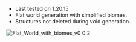 - Last tested on 1.20.15
- Flat world generation with simplified biomes. 
- Structures not deleted during void generation.

![Flat_World_with_biomes_v0 0 2](https://user-images.githubusercontent.com/99773087/208226955-006117cb-3b33-45d9-9254-b0efd387f90c.png)
